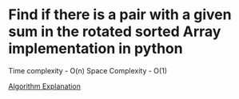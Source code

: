 # Find if there is a pair with a given sum in the rotated sorted Array implementation in python

Time complexity - O(n) 
Space Complexity - O(1)


[Algorithm Explanation](https://www.geeksforgeeks.org/given-a-sorted-and-rotated-array-find-if-there-is-a-pair-with-a-given-sum/)




